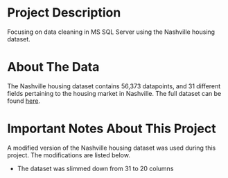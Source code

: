 # Project Description
Focusing on data cleaning in MS SQL Server using the Nashville housing dataset.

# About The Data
The Nashville housing dataset contains 56,373 datapoints, and 31 different fields pertaining to the housing market in Nashville. The full dataset can be found [here](https://www.kaggle.com/datasets/tmthyjames/nashville-housing-data?select=Nashville_housing_data_2013_2016.csv). 

# Important Notes About This Project
A modified version of the Nashville housing dataset was used during this project. The modifications are listed below.
  - The dataset was slimmed down from 31 to 20 columns



